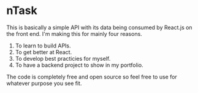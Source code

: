 # nTask

This is basically a simple API with its data being consumed by React.js on the front end. I'm making this for mainly four reasons.

1. To learn to build APIs.
2. To get better at React.
3. To develop best practicies for myself.
4. To have a backend project to show in my portfolio.

The code is completely free and open source so feel free to use for whatever purpose you see fit.